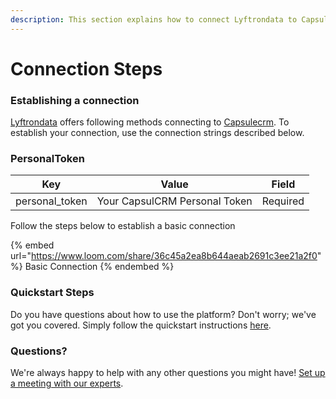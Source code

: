 ```yaml
---
description: This section explains how to connect Lyftrondata to Capsulecrm.
---
```


# Connection Steps

### Establishing a connection

[Lyftrondata](https://www.lyftrondata.com) offers following methods connecting to [Capsulecrm](https://www.lyftrondata.com/integration/sales-analytics/capsule/). To establish your connection, use the connection strings described below.

### PersonalToken

| Key             | Value                         | Field    |
| --------------- | ----------------------------- | -------- |
| personal\_token | Your CapsulCRM Personal Token | Required |

Follow the steps below to establish a basic connection

{% embed url="https://www.loom.com/share/36c45a2ea8b644aeab2691c3ee21a2f0" %}
Basic Connection
{% endembed %}

### Quickstart Steps

Do you have questions about how to use the platform? Don't worry; we've got you covered. Simply follow the quickstart instructions [here](./).

### Questions? <a href="#questions" id="questions"></a>

We're always happy to help with any other questions you might have! [Set up a meeting with our experts](https://www.lyftrondata.com/book-a-meeting/).
